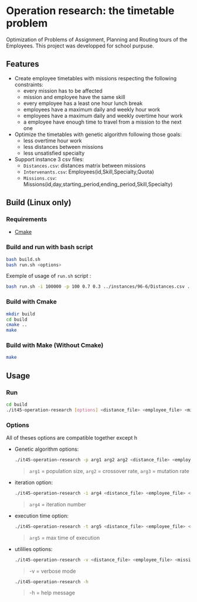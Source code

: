 # Operation research: the timetable problem
Optimization of Problems of Assignment, Planning and Routing tours of the Employees. This project was developped for school purpuse.
## Features
- Create employee timetables with missions respecting the following constraints:
  - every mission has to be affected
  - mission and employee have the same skill
  - every employee has a least one hour lunch break
  - employees have a maximum daily and weekly hour work 
  - employees have a maximum daily and weekly overtime hour work 
  - a employee have enough time to travel from a mission to the next one
- Optimize the timetables with genetic algorithm following those goals:
  - less overtime hour work
  - less distances between missions
  - less unsatisfied specialty 
- Support instance 3 csv files:
  - `Distances.csv`: distances matrix between missions
  - `Intervenants.csv`: Employees(id,Skill,Specialty,Quota)
  - `Missions.csv`: Missions(id,day,starting_period,ending_period,Skill,Specialty)



## Build (Linux only)
### Requirements
- [Cmake](https://cmake.org/)

### Build and run with bash script
```bash
bash build.sh
bash run.sh <options>
```
Exemple of usage of ```run.sh``` script :
```bash
bash run.sh -i 100000 -p 100 0.7 0.3 ../instances/96-6/Distances.csv ../instances/96-6/Intervenants.csv ../instances/96-6/Missions.csv
```

### Build with Cmake

```bash
mkdir build
cd build
cmake ..
make
```

### Build with Make (Without Cmake)
```bash
make
```

## Usage
### Run
```bash
cd build
./it45-operation-research [options] <distance_file> <employee_file> <mission_file>
```

### Options
All of theses options are compatible together except h
- Genetic algorithm options:
    ```bash
  ./it45-operation-research -p arg1 arg2 arg2 <distance_file> <employee_file> <mission_file>
    ```
    >`arg1` = population size, `arg2` = crossover rate, `arg3` = mutation rate

- iteration option:
    ```bash
  ./it45-operation-research -i arg4 <distance_file> <employee_file> <mission_file>
    ```
    >`arg4` = iteration number

- execution time option:
    ```bash
  ./it45-operation-research -t arg5 <distance_file> <employee_file> <mission_file>
    ```
    >`arg5` = max time of execution

- utililies options:
    ```bash
  ./it45-operation-research -v <distance_file> <employee_file> <mission_file>
    ```
    >-v = verbose mode <br>
  
  ```bash
  ./it45-operation-research -h
  ```
  >-h = help message

